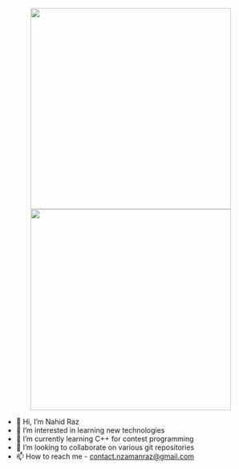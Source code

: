 <p align="center">
  <img src="https://github-readme-stats.vercel.app/api?username=nahidraz23&show_icons=true&theme=bear" width="400">
  <img src="https://github-readme-streak-stats.herokuapp.com?user=nahidraz23&theme=dark&hide_border=true" width="400">
</p>



- 👋 Hi, I’m Nahid Raz
- 👀 I’m interested in learning new technologies
- 🌱 I’m currently learning C++ for contest programming
- 💞️ I’m looking to collaborate on various git repositories
- 📫 How to reach me - contact.nzamanraz@gmail.com

